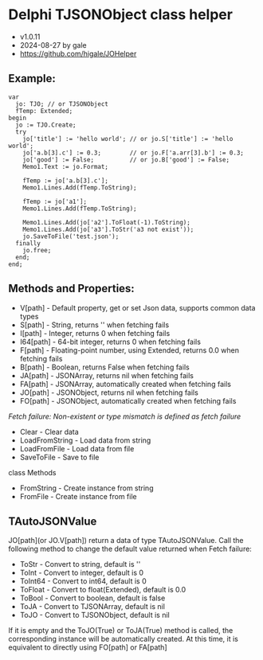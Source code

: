 ﻿# Delphi TJSONObject class helper
- v1.0.11
- 2024-08-27  by gale
- https://github.com/higale/JOHelper

## Example:
    var
      jo: TJO; // or TJSONObject
      fTemp: Extended;
    begin
      jo := TJO.Create;
      try
        jo['title'] := 'hello world'; // or jo.S['title'] := 'hello world';
        jo['a.b[3].c'] := 0.3;        // or jo.F['a.arr[3].b'] := 0.3;
        jo['good'] := False;          // or jo.B['good'] := False;
        Memo1.Text := jo.Format;

        fTemp := jo['a.b[3].c'];
        Memo1.Lines.Add(fTemp.ToString);

        fTemp := jo['a1'];
        Memo1.Lines.Add(fTemp.ToString);

        Memo1.Lines.Add(jo['a2'].ToFloat(-1).ToString);
        Memo1.Lines.Add(jo['a3'].ToStr('a3 not exist'));
        jo.SaveToFile('test.json');
      finally
        jo.free;
      end;
    end;

## Methods and Properties:
- V[path]   - Default property, get or set Json data, supports common data types
- S[path]   - String, returns '' when fetching fails
- I[path]   - Integer, returns 0 when fetching fails
- I64[path] - 64-bit integer, returns 0 when fetching fails
- F[path]   - Floating-point number, using Extended, returns 0.0 when fetching fails
- B[path]   - Boolean, returns False when fetching fails
- JA[path]  - JSONArray, returns nil when fetching fails
- FA[path]  - JSONArray, automatically created when fetching fails
- JO[path]  - JSONObject, returns nil when fetching fails
- FO[path]  - JSONObject, automatically created when fetching fails

*Fetch failure: Non-existent or type mismatch is defined as fetch failure*

- Clear          - Clear data
- LoadFromString - Load data from string
- LoadFromFile   - Load data from file
- SaveToFile     - Save to file

class Methods
- FromString - Create instance from string
- FromFile   - Create instance from file

## TAutoJSONValue
JO[path](or JO.V[path]) return a data of type TAutoJSONValue. Call the following method
to change the default value returned when Fetch failure:
- ToStr   - Convert to string, default is ''
- ToInt   - Convert to integer, default is 0
- ToInt64 - Convert to int64, default is 0
- ToFloat - Convert to float(Extended), default is 0.0
- ToBool  - Convert to boolean, default is false
- ToJA    - Convert to TJSONArray, default is nil
- ToJO    - Convert to TJSONObject, default is nil

If it is empty and the ToJO(True) or ToJA(True) method is called, the corresponding
instance will be automatically created. At this time, it is equivalent to directly
using FO[path] or FA[path]
